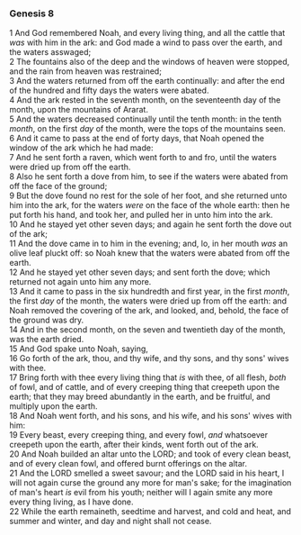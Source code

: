 ### Genesis 8

1 And God remembered Noah, and every living thing, and all the cattle that *was* with him in the ark: and God made a wind to pass over the earth, and the waters asswaged;  
2 The fountains also of the deep and the windows of heaven were stopped, and the rain from heaven was restrained;  
3 And the waters returned from off the earth continually: and after the end of the hundred and fifty days the waters were abated.  
4 And the ark rested in the seventh month, on the seventeenth day of the month, upon the mountains of Ararat.  
5 And the waters decreased continually until the tenth month: in the tenth *month*, on the first *day* of the month, were the tops of the mountains seen.  
6 And it came to pass at the end of forty days, that Noah opened the window of the ark which he had made:  
7 And he sent forth a raven, which went forth to and fro, until the waters were dried up from off the earth.  
8 Also he sent forth a dove from him, to see if the waters were abated from off the face of the ground;  
9 But the dove found no rest for the sole of her foot, and she returned unto him into the ark, for the waters *were* on the face of the whole earth: then he put forth his hand, and took her, and pulled her in unto him into the ark.  
10 And he stayed yet other seven days; and again he sent forth the dove out of the ark;  
11 And the dove came in to him in the evening; and, lo, in her mouth *was* an olive leaf pluckt off: so Noah knew that the waters were abated from off the earth.  
12 And he stayed yet other seven days; and sent forth the dove; which returned not again unto him any more.  
13 And it came to pass in the six hundredth and first year, in the first *month*, the first *day* of the month, the waters were dried up from off the earth: and Noah removed the covering of the ark, and looked, and, behold, the face of the ground was dry.  
14 And in the second month, on the seven and twentieth day of the month, was the earth dried.  
15 And God spake unto Noah, saying,  
16 Go forth of the ark, thou, and thy wife, and thy sons, and thy sons' wives with thee.  
17 Bring forth with thee every living thing that *is* with thee, of all flesh, *both* of fowl, and of cattle, and of every creeping thing that creepeth upon the earth; that they may breed abundantly in the earth, and be fruitful, and multiply upon the earth.  
18 And Noah went forth, and his sons, and his wife, and his sons' wives with him:  
19 Every beast, every creeping thing, and every fowl, *and* whatsoever creepeth upon the earth, after their kinds, went forth out of the ark.  
20 And Noah builded an altar unto the LORD; and took of every clean beast, and of every clean fowl, and offered burnt offerings on the altar.  
21 And the LORD smelled a sweet savour; and the LORD said in his heart, I will not again curse the ground any more for man's sake; for the imagination of man's heart *is* evil from his youth; neither will I again smite any more every thing living, as I have done.  
22 While the earth remaineth, seedtime and harvest, and cold and heat, and summer and winter, and day and night shall not cease.  

